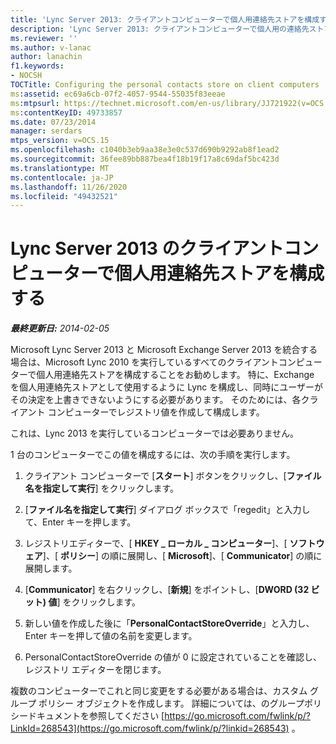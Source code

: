 ```yaml
---
title: 'Lync Server 2013: クライアントコンピューターで個人用連絡先ストアを構成する'
description: 'Lync Server 2013: クライアントコンピューターで個人用の連絡先ストアを構成します。'
ms.reviewer: ''
ms.author: v-lanac
author: lanachin
f1.keywords:
- NOCSH
TOCTitle: Configuring the personal contacts store on client computers
ms:assetid: ec69a6cb-07f2-4057-9544-55035f83eeae
ms:mtpsurl: https://technet.microsoft.com/en-us/library/JJ721922(v=OCS.15)
ms:contentKeyID: 49733857
ms.date: 07/23/2014
manager: serdars
mtps_version: v=OCS.15
ms.openlocfilehash: c1040b3eb9aa38e3e0c537d690b9292ab8f1ead2
ms.sourcegitcommit: 36fee89bb887bea4f18b19f17a8c69daf5bc423d
ms.translationtype: MT
ms.contentlocale: ja-JP
ms.lasthandoff: 11/26/2020
ms.locfileid: "49432521"
---
```

# <a name="configuring-the-personal-contacts-store-on-client-computers-for-lync-server-2013"></a>Lync Server 2013 のクライアントコンピューターで個人用連絡先ストアを構成する

<div data-xmlns="http://www.w3.org/1999/xhtml">

<div class="topic" data-xmlns="http://www.w3.org/1999/xhtml" data-msxsl="urn:schemas-microsoft-com:xslt" data-cs="https://msdn.microsoft.com/">

<div data-asp="https://msdn2.microsoft.com/asp">



</div>

<div id="mainSection">

<div id="mainBody">

<span> </span>

_**最終更新日:** 2014-02-05_

Microsoft Lync Server 2013 と Microsoft Exchange Server 2013 を統合する場合は、Microsoft Lync 2010 を実行しているすべてのクライアントコンピューターで個人用連絡先ストアを構成することをお勧めします。 特に、Exchange を個人用連絡先ストアとして使用するように Lync を構成し、同時にユーザーがその決定を上書きできないようにする必要があります。 そのためには、各クライアント コンピューターでレジストリ値を作成して構成します。

これは、Lync 2013 を実行しているコンピューターでは必要ありません。

1 台のコンピューターでこの値を構成するには、次の手順を実行します。

1.  クライアント コンピューターで [**スタート**] ボタンをクリックし、[**ファイル名を指定して実行**] をクリックします。

2.  [**ファイル名を指定して実行**] ダイアログ ボックスで「regedit」と入力して、Enter キーを押します。

3.  レジストリエディターで、[ **HKEY \_ ローカル \_ コンピューター**]、[ **ソフトウェア**]、[ **ポリシー**] の順に展開し、[ **Microsoft**]、[ **Communicator**] の順に展開します。

4.  [**Communicator**] を右クリックし、[**新規**] をポイントし、[**DWORD (32 ビット) 値**] をクリックします。

5.  新しい値を作成した後に「**PersonalContactStoreOverride**」と入力し、Enter キーを押して値の名前を変更します。

6.  PersonalContactStoreOverride の値が 0 に設定されていることを確認し、レジストリ エディターを閉じます。

複数のコンピューターでこれと同じ変更をする必要がある場合は、カスタム グループ ポリシー オブジェクトを作成します。 詳細については、のグループポリシードキュメントを参照してください [https://go.microsoft.com/fwlink/p/?LinkId=268543](https://go.microsoft.com/fwlink/p/?linkid=268543) 。

</div>

<span> </span>

</div>

</div>

</div>

